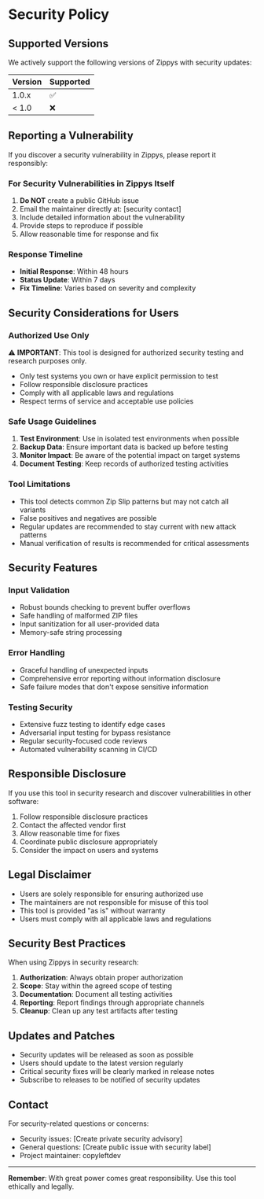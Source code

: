# Security Policy

## Supported Versions

We actively support the following versions of Zippys with security updates:

| Version | Supported          |
| ------- | ------------------ |
| 1.0.x   | :white_check_mark: |
| < 1.0   | :x:                |

## Reporting a Vulnerability

If you discover a security vulnerability in Zippys, please report it responsibly:

### For Security Vulnerabilities in Zippys Itself

1. **Do NOT** create a public GitHub issue
2. Email the maintainer directly at: [security contact]
3. Include detailed information about the vulnerability
4. Provide steps to reproduce if possible
5. Allow reasonable time for response and fix

### Response Timeline

- **Initial Response**: Within 48 hours
- **Status Update**: Within 7 days
- **Fix Timeline**: Varies based on severity and complexity

## Security Considerations for Users

### Authorized Use Only

⚠️ **IMPORTANT**: This tool is designed for authorized security testing and research purposes only.

- Only test systems you own or have explicit permission to test
- Follow responsible disclosure practices
- Comply with all applicable laws and regulations
- Respect terms of service and acceptable use policies

### Safe Usage Guidelines

1. **Test Environment**: Use in isolated test environments when possible
2. **Backup Data**: Ensure important data is backed up before testing
3. **Monitor Impact**: Be aware of the potential impact on target systems
4. **Document Testing**: Keep records of authorized testing activities

### Tool Limitations

- This tool detects common Zip Slip patterns but may not catch all variants
- False positives and negatives are possible
- Regular updates are recommended to stay current with new attack patterns
- Manual verification of results is recommended for critical assessments

## Security Features

### Input Validation

- Robust bounds checking to prevent buffer overflows
- Safe handling of malformed ZIP files
- Input sanitization for all user-provided data
- Memory-safe string processing

### Error Handling

- Graceful handling of unexpected inputs
- Comprehensive error reporting without information disclosure
- Safe failure modes that don't expose sensitive information

### Testing Security

- Extensive fuzz testing to identify edge cases
- Adversarial input testing for bypass resistance
- Regular security-focused code reviews
- Automated vulnerability scanning in CI/CD

## Responsible Disclosure

If you use this tool in security research and discover vulnerabilities in other software:

1. Follow responsible disclosure practices
2. Contact the affected vendor first
3. Allow reasonable time for fixes
4. Coordinate public disclosure appropriately
5. Consider the impact on users and systems

## Legal Disclaimer

- Users are solely responsible for ensuring authorized use
- The maintainers are not responsible for misuse of this tool
- This tool is provided "as is" without warranty
- Users must comply with all applicable laws and regulations

## Security Best Practices

When using Zippys in security research:

1. **Authorization**: Always obtain proper authorization
2. **Scope**: Stay within the agreed scope of testing
3. **Documentation**: Document all testing activities
4. **Reporting**: Report findings through appropriate channels
5. **Cleanup**: Clean up any test artifacts after testing

## Updates and Patches

- Security updates will be released as soon as possible
- Users should update to the latest version regularly
- Critical security fixes will be clearly marked in release notes
- Subscribe to releases to be notified of security updates

## Contact

For security-related questions or concerns:

- Security issues: [Create private security advisory]
- General questions: [Create public issue with security label]
- Project maintainer: copyleftdev

---

**Remember**: With great power comes great responsibility. Use this tool ethically and legally.
